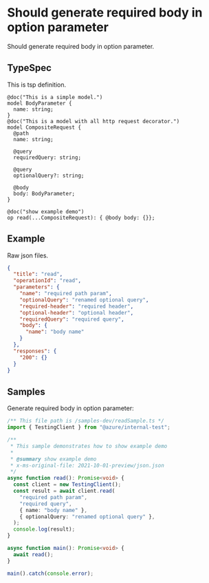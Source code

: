 # Should generate required body in option parameter

Should generate required body in option parameter.

## TypeSpec

This is tsp definition.

```tsp
@doc("This is a simple model.")
model BodyParameter {
  name: string;
}
@doc("This is a model with all http request decorator.")
model CompositeRequest {
  @path
  name: string;

  @query
  requiredQuery: string;

  @query
  optionalQuery?: string;

  @body
  body: BodyParameter;
}

@doc("show example demo")
op read(...CompositeRequest): { @body body: {}};
```

## Example

Raw json files.

```json
{
  "title": "read",
  "operationId": "read",
  "parameters": {
    "name": "required path param",
    "optionalQuery": "renamed optional query",
    "required-header": "required header",
    "optional-header": "optional header",
    "requiredQuery": "required query",
    "body": {
      "name": "body name"
    }
  },
  "responses": {
    "200": {}
  }
}
```

## Samples

Generate required body in option parameter:

```ts samples
/** This file path is /samples-dev/readSample.ts */
import { TestingClient } from "@azure/internal-test";

/**
 * This sample demonstrates how to show example demo
 *
 * @summary show example demo
 * x-ms-original-file: 2021-10-01-preview/json.json
 */
async function read(): Promise<void> {
  const client = new TestingClient();
  const result = await client.read(
    "required path param",
    "required query",
    { name: "body name" },
    { optionalQuery: "renamed optional query" },
  );
  console.log(result);
}

async function main(): Promise<void> {
  await read();
}

main().catch(console.error);
```
